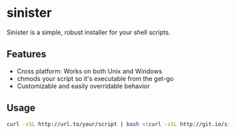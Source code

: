 # sinister

Sinister is a simple, robust installer for your shell scripts.

## Features

- Cross platform: Works on both Unix and Windows
- chmods your script so it's executable from the get-go
- Customizable and easily overridable behavior

## Usage

```bash
curl -sSL http://url.to/your/script | bash <(curl -sSL http://git.io/sinister)
```
